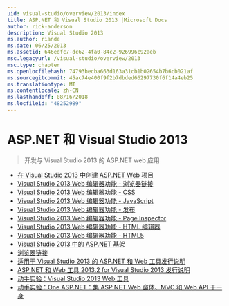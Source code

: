 ```yaml
---
uid: visual-studio/overview/2013/index
title: ASP.NET 和 Visual Studio 2013 |Microsoft Docs
author: rick-anderson
description: Visual Studio 2013
ms.author: riande
ms.date: 06/25/2013
ms.assetid: 646edfc7-dc62-4fa0-84c2-926996c92aeb
msc.legacyurl: /visual-studio/overview/2013
msc.type: chapter
ms.openlocfilehash: 74793becba663d163a31cb1b02654b7b6cb021af
ms.sourcegitcommit: 45ac74e400f9f2b7dbded66297730f6f14a4eb25
ms.translationtype: MT
ms.contentlocale: zh-CN
ms.lasthandoff: 08/16/2018
ms.locfileid: "48252989"
---
```

<a name="aspnet-and-visual-studio-2013"></a>ASP.NET 和 Visual Studio 2013
====================
> 开发与 Visual Studio 2013 的 ASP.NET web 应用


- [在 Visual Studio 2013 中创建 ASP.NET Web 项目](creating-web-projects-in-visual-studio.md)
- [Visual Studio 2013 Web 编辑器功能 - 浏览器链接](visual-studio-2013-web-editor-features-browser-link.md)
- [Visual Studio 2013 Web 编辑器功能 - CSS](visual-studio-2013-web-editor-features-css.md)
- [Visual Studio 2013 Web 编辑器功能 - JavaScript](visual-studio-2013-web-editor-features-javascript.md)
- [Visual Studio 2013 Web 编辑器功能 - 发布](visual-studio-2013-web-editor-features-publishing.md)
- [Visual Studio 2013 Web 编辑器功能 - Page Inspector](visual-studio-2013-web-editor-features-page-inspector.md)
- [Visual Studio 2013 Web 编辑器功能 - HTML 编辑器](visual-studio-2013-web-editor-features-html-editor.md)
- [Visual Studio 2013 Web 编辑器功能 - HTML5](visual-studio-2013-web-editor-features-html5.md)
- [Visual Studio 2013 中的 ASP.NET 基架](aspnet-scaffolding-overview.md)
- [浏览器链接](using-browser-link.md)
- [适用于 Visual Studio 2013 的 ASP.NET 和 Web 工具发行说明](release-notes.md)
- [ASP.NET 和 Web 工具 2013.2 for Visual Studio 2013 发行说明](aspnet-and-web-tools-20132-preview-for-visual-studio-2013-release-notes.md)
- [动手实验：Visual Studio 2013 Web 工具](visual-studio-2013-web-tools.md)
- [动手实验：One ASP.NET：集 ASP.NET Web 窗体、MVC 和 Web API 于一身](one-aspnet-integrating-aspnet-web-forms-mvc-and-web-api.md)
